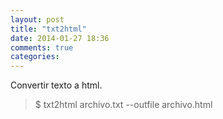 ```yaml
---
layout: post
title: "txt2html"
date: 2014-01-27 18:36
comments: true
categories: 
---
```

Convertir texto a html.

>$ txt2html archivo.txt --outfile archivo.html

